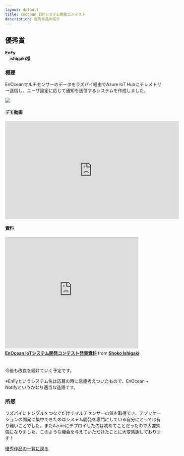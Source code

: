 ```yaml
---
layout: default
title: EnOcean IoTシステム開発コンテスト
description: 優秀作品の紹介
---
```


## 優秀賞

**EnFy**  
　**ishigaki様**

<!-- この行以降を自由に編集してください！ -->

### 概要

EnOceanマルチセンサーのデータをラズパイ経由でAzure IoT Hubにテレメトリー送信し、ユーザ設定に応じて通知を送信するシステムを作成しました。

<img src="https://i.imgur.com/WO8q6Xi.jpg">

#### デモ動画

<iframe width="560" height="315" src="https://www.youtube.com/embed/BOYWnrT7Mgw" frameborder="0" allow="accelerometer; autoplay; clipboard-write; encrypted-media; gyroscope; picture-in-picture" allowfullscreen></iframe>

#### 資料

<iframe src="https://www.slideshare.net/slideshow/embed_code/key/GerNbJSSkBaY2o" width="427" height="356" frameborder="0" marginwidth="0" marginheight="0" scrolling="no" style="border:1px solid #CCC; border-width:1px; margin-bottom:5px; max-width: 100%;" allowfullscreen> </iframe> <div style="margin-bottom:5px"> <strong> <a href="https://www.slideshare.net/secret/GerNbJSSkBaY2o" title="EnOcean IoTシステム開発コンテスト発表資料" target="_blank">EnOcean IoTシステム開発コンテスト発表資料</a> </strong> from <strong><a href="https://www.slideshare.net/soar12" target="_blank">Shoko Ishigaki</a></strong> </div>

<br>

今後も改良を続けていく予定です。

※EnFyというシステム名は応募の時に急遽考えついたもので、EnOcean + Notifyというかなり適当な造語です。

### 所感

ラズパイにドングルをつなぐだけでマルチセンサーの値を取得でき、アプリケーションの開発に集中できたのはシステム開発を専門にしている自分にとっては有り難いことでした。またAzureにデプロイしたのは初めてことだったので大変勉強になりました。このような機会を与えていただけたことに大変感謝しております！

<!-- 以下の行は残してください！ -->
[優秀作品の一覧に戻る](index)
